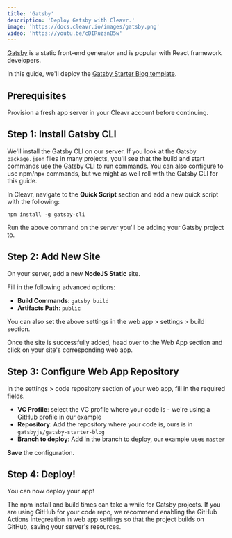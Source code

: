 ```yaml
---
title: 'Gatsby'
description: 'Deploy Gatsby with Cleavr.'
image: 'https://docs.cleavr.io/images/gatsby.png'
video: 'https://youtu.be/cDIRuzsnB5w'
---
```


<you-tube video="cDIRuzsnB5w"></you-tube>

[Gatsby](https://www.gatsbyjs.com/) is a static front-end generator and is popular with React framework developers. 

In this guide, we'll deploy the [Gatsby Starter Blog template](https://github.com/gatsbyjs/gatsby-starter-blog). 

## Prerequisites

Provision a fresh app server in your Cleavr account before continuing. 

## Step 1: Install Gatsby CLI

We'll install the Gatsby CLI on our server. If you look at the Gatsby `package.json` files in many projects, you'll see that the build and start commands
use the Gatsby CLI to run commands. You can also configure to use npm/npx commands, but we might as well roll with the Gatsby CLI for this guide. 

In Cleavr, navigate to the **Quick Script** section and add a new quick script with the following: 

```
npm install -g gatsby-cli
```

Run the above command on the server you'll be adding your Gatsby project to. 

## Step 2: Add New Site

On your server, add a new **NodeJS Static** site. 

Fill in the following advanced options: 

- **Build Commands**: `gatsby build`
- **Artifacts Path**: `public`

<base-info>
You can also set the above settings in the web app > settings > build section.
</base-info>

Once the site is successfully added, head over to the Web App section and click on your site's corresponding web app. 

## Step 3: Configure Web App Repository

In the settings > code repository section of your web app, fill in the required fields. 

- **VC Profile**: select the VC profile where your code is - we're using a GitHub profile in our example
- **Repository**: Add the repository where your code is, ours is in `gatsbyjs/gatsby-starter-blog`
- **Branch to deploy**: Add in the branch to deploy, our example uses `master`

**Save** the configuration.

## Step 4: Deploy! 

You can now deploy your app! 

<base-point>
The npm install and build times can take a while for Gatsby projects. If you are using GitHub for your code repo, we recommend enabling the GitHub Actions
integreation in web app settings so that the project builds on GitHub, saving your server's resources. 
</base-point>
